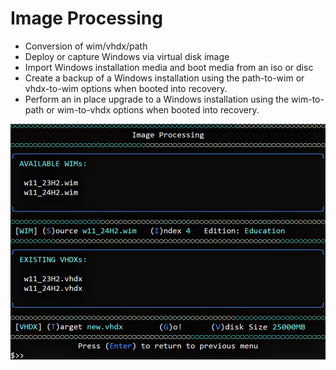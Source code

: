 # Image Processing
- Conversion of wim/vhdx/path
- Deploy or capture Windows via virtual disk image
- Import Windows installation media and boot media from an iso or disc
- Create a backup of a Windows installation using the path-to-wim or vhdx-to-wim options when booted into recovery.
- Perform an in place upgrade to a Windows installation using the wim-to-path or wim-to-vhdx options when booted into recovery.

![Alt text](https://raw.githubusercontent.com/joshuacline/documentation/main/windick/png/imageprocessing.png "imageprocessing")
